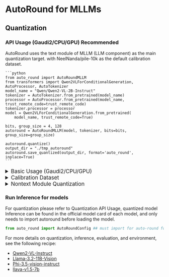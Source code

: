 # AutoRound for MLLMs

## Quantization

### API Usage (Gaudi2/CPU/GPU) Recommended
AutoRound uses the text module of MLLM (LLM component) as the main quantization target. with NeelNanda/pile-10k as the default calibration dataset.

    ```python
    from auto_round import AutoRoundMLLM
    from transformers import Qwen2VLForConditionalGeneration, AutoProcessor, AutoTokenizer
    model_name = "Qwen/Qwen2-VL-2B-Instruct"
    tokenizer = AutoTokenizer.from_pretrained(model_name)
    processor = AutoProcessor.from_pretrained(model_name, trust_remote_code=trust_remote_code)
    tokenizer.processor = processor
    model = Qwen2VLForConditionalGeneration.from_pretrained(
        model_name, trust_remote_code=True)

    bits, group_size = 4, 128
    autoround = AutoRoundMLLM(model, tokenizer, bits=bits, group_size=group_size)

    autoround.quantize()
    output_dir = "./tmp_autoround"
    autoround.save_quantized(output_dir, format='auto_round', inplace=True)
    ```

<details>
<summary style="font-size:17px;">Basic Usage (Gaudi2/CPU/GPU)</summary>
    A user guide detailing the full list of supported arguments is provided by calling ```auto-round-mllm -h``` on the terminal. Alternatively, you can use ```auto_round_mllm``` instead of ```auto-round-mllm```. Set the format you want in `format` and
    multiple formats exporting has been supported.

    ```bash
    # experimental feature, default hyperparameters may be changed later
    auto—round-mllm \
        --model Qwen/Qwen2-VL-2B-Instruct \
        --bits 4 \
        --group_size 128 \
        --format "auto_round" \
        --output_dir ./tmp_autoround
    ```

- `dataset`: the dataset for quantization training. current support NeelNanda/pile-10k,llava_conv_58k,llava_instruct_80k. It can be a custom one.

- `quant_nontext_module`: whether to quantize non-text module, e.g. vision component. 

- `extra_data_dir`:dataset dir for storing images/audio/videos, default to None. Can be a dir path or multiple dir path with format as 'image=path_to_image,video=path_to_video,audio=path_to_audio' By default, it will search in the relative path, and if not find, will automatic download.

</details>


<details>
<summary style="font-size:17px;">Calibration Dataset</summary>

For mllm, we used **text-only** calibration dataset (NeelNanda/pile-10k) as our default. If the model type does not support plain text calibration(e.g. Llama-3.2-vision), it will also automatically switch to llava dataset and adjust the hyperparameters.

Through argument --dataset(text file), user can use other datasets such as "liuhaotian/llava_conv_58k" "liuhaotian/llava_instruct_80k", "liuhaotian/llava_instruct_150k" or a file path to use local file.


### Support List

The llava calibration dataset supports the five existing MLLMs. 

|Model          |Eval Lib   |calibration dataset|Feasibility of quantification|
|---------------|-----------|-------------------|--------------------|
|Qwen/Qwen2-VL-Instruct            |vlmeval    |llava         |✔                   |
|meta-llama/Llama-3.2-11B-Vision   |vlmeval/lmms_eval  |llava              |✔                   |
|microsoft/Phi-3.5-vision-instruct |vlmeval    |llava         |✔                   |
|liuhaotian/llava-v1.5-7b          |lmms_eval  |llava         |✔                   |
|THUDM/cogvlm2-llama3-chat-19B     |lmms_eval  |llava         |✔                   |

</details>



<details>
<summary style="font-size:17px;">Nontext Module Quantization</summary>

### Support Matrix

The design of the MLLM model API is not uniform, and some models do not support the quantization nontext module. Quantization of the vision components of Llama-3.2-11B-Vision, Phi-3.5-vision-instruct and llava-v1.5-7b is currently supported.

|Model          |Eval Lib   |quant nontext module|
|---------------|-----------|-------------------|
|Qwen/Qwen2-VL-Instruct            |vlmeval    |-                    |
|meta-llama/Llama-3.2-11B-Vision   |lmms_eval  |✔                   |
|microsoft/Phi-3.5-vision-instruct |vlmeval    |✔                   |
|liuhaotian/llava-v1.5-7b          |lmms_eval  |-                    |
|THUDM/cogvlm2-llama3-chat-19B     |lmms_eval  |✔                   |



### New Models Support
#### Template
For autoround MLLMs, using Template to customize different operations for different models. User can add a custom chat template through json file as below.
```json
{
    "model_type": "qwen2_vl",
    "format_user": "<|im_start|>user\n{{content}}<|im_end|>\n",
    "format_assistant": "<|im_start|>assistant\n{{content}}<|im_end|>\n",
    "format_system": "<|im_start|>system\n{{content}}<|im_end|>\n",
    "format_observation": "<|im_start|>tool\n{{content}}<|im_end|>\n<|im_start|>assistant\n",
    "format_separator": "\n",
    "default_system": "You are a helpful assistant.",
    "replace_tokens": ["<image>", "<|vision_start|><|image_pad|><|vision_end|>"],
    "extra_encode": "True",
    "processor": "qwen2_vl" 
}
```
The special token ```{{content}}``` is a placeholder to tell the preprocessor where to fill in the corresponding dialogue content.

```format_*```: Add specific token to chat content depends on different role names.

For example, the input conversations:<br>
 ```[{'role': 'user', 'value': '<image>\nWhat are the colors of the bus in the image?'}, {'role': 'assistant', 'value': 'The bus in the image is white and red.'}]```

Using the above template, the input will be converted to the specified format required by Qwen2-vl as below: <br>
 ```'<|im_start|>system\nYou are a helpful assistant.<|im_end|>\n<|im_start|>user\n<|vision_start|><|image_pad|><|vision_end|>\nWhat are the colors of the bus in the image?<|im_end|>\n<|im_start|>assistant\nThe bus in the image is white and red.<|im_end|>\n<|im_start|>user\nWhat feature can be seen on the back of the bus?<|im_end|>\n<|im_start|>assistant\nThe back of the bus features an advertisement.<|im_end|>\n<|im_start|>user\nIs the bus driving down the street or pulled off to the side?<|im_end|>\n<|im_start|>assistant\nThe bus is driving down the street, which is crowded with people and other vehicles.<|im_end|>\n'```.

#### Processor
Processor is callback interface for calling different processors, such as texts or images processors, for MLLMs. User can define own processor and use registration function to declare. For more information, please refer to the relevant code in ```auto_round/mllm/processor.py```.

</details>



### Run Inference for models
For quantization please refer to Quantization API Usage, quantized model Inference can be found in the official model card of each model, and only needs to import autoround before loading the model.

```python
from auto_round import AutoRoundConfig ## must import for auto-round format
```

For more details on quantization, inference, evaluation, and environment, see the following recipe:

- [Qwen2-VL-Instruct](./docs/Qwen2-VL-7B-Instruct_sym.md)
- [Llama-3.2-11B-Vision](./docs/Llama-3.2-11B-Vision-Instruct_sym.md) 
- [Phi-3.5-vision-instruct](./docs/Phi-3.5-vision-instruct_sym.md)
- [llava-v1.5-7b](./docs/llava-v1.5-7b_sym.md)



